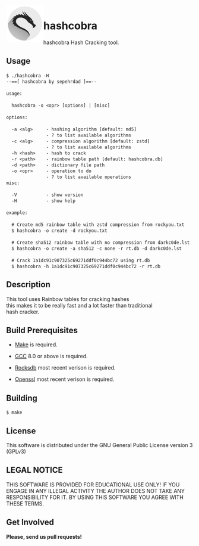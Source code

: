 <img align="left" width="100" height="100" src="/img.png">

# hashcobra

hashcobra Hash Cracking tool.

## Usage

```
$ ./hashcobra -H
--==[ hashcobra by sepehrdad ]==--

usage:

  hashcobra -o <opr> [options] | [misc]

options:

  -a <alg>     - hashing algorithm [default: md5]
               - ? to list available algorithms
  -c <alg>     - compression algorithm [default: zstd]
               - ? to list available algorithms
  -h <hash>    - hash to crack
  -r <path>    - rainbow table path [default: hashcobra.db]
  -d <path>    - dictionary file path
  -o <opr>     - operation to do
               - ? to list available operations
misc:

  -V           - show version
  -H           - show help

example:

  # Create md5 rainbow table with zstd compression from rockyou.txt
  $ hashcobra -o create -d rockyou.txt

  # Create sha512 rainbow table with no compression from darkc0de.lst
  $ hashcobra -o create -a sha512 -c none -r rt.db -d darkc0de.lst

  # Crack 1a1dc91c907325c69271ddf0c944bc72 using rt.db
  $ hashcobra -h 1a1dc91c907325c69271ddf0c944bc72 -r rt.db

```

## Description

This tool uses Rainbow tables for cracking hashes <br>
this makes it to be really fast and a lot faster than traditional <br>
hash cracker.

## Build Prerequisites

- [Make](https://www.gnu.org/software/make/) is required.

- [GCC](https://gcc.gnu.org/) 8.0 or above is required.

- [Rocksdb](https://github.com/facebook/rocksdb) most recent verison is required.

- [Openssl](https://github.com/openssl/openssl) most recent verison is required.

## Building

```
$ make
```

## License

This software is distributed under the GNU General Public License version 3 (GPLv3)

## LEGAL NOTICE

THIS SOFTWARE IS PROVIDED FOR EDUCATIONAL USE ONLY! IF YOU ENGAGE IN ANY ILLEGAL ACTIVITY THE AUTHOR DOES NOT TAKE ANY RESPONSIBILITY FOR IT. BY USING THIS SOFTWARE YOU AGREE WITH THESE TERMS.

## Get Involved

**Please, send us pull requests!**
